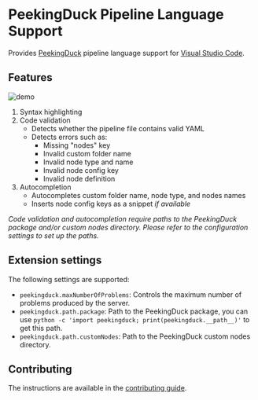 # PeekingDuck Pipeline Language Support

Provides [PeekingDuck](https://github.com/aisingapore/PeekingDuck) pipeline language support for [Visual Studio Code](https://code.visualstudio.com/).

## Features
![demo](https://raw.githubusercontent.com/aisingapore/vscode-peekingduck/main/assets/demo.gif)

1. Syntax highlighting
1. Code validation
   - Detects whether the pipeline file contains valid YAML
   - Detects errors such as:
     - Missing "nodes" key
     - Invalid custom folder name
     - Invalid node type and name
     - Invalid node config key
     - Invalid node definition
1. Autocompletion
   - Autocompletes custom folder name, node type, and nodes names
   - Inserts node config keys as a snippet *if available*

*Code validation and autocompletion require paths to the PeekingDuck package and/or custom nodes directory. Please refer to the configuration settings to set up the paths.*

## Extension settings
The following settings are supported:
- `peekingduck.maxNumberOfProblems`: Controls the maximum number of problems produced by the server.
- `peekingduck.path.package`: Path to the PeekingDuck package, you can use `python -c 'import peekingduck; print(peekingduck.__path__)'` to get this path.
- `peekingduck.path.customNodes`: Path to the PeekingDuck custom nodes directory.


## Contributing
The instructions are available in the [contributing guide](CONTRIBUTING.md).